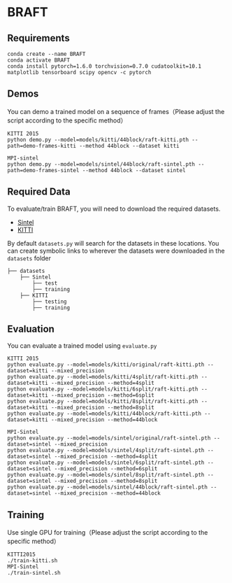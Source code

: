 # BRAFT
## Requirements

```
conda create --name BRAFT
conda activate BRAFT
conda install pytorch=1.6.0 torchvision=0.7.0 cudatoolkit=10.1 matplotlib tensorboard scipy opencv -c pytorch
```



## Demos

You can demo a trained model on a sequence of frames（Please adjust the script according to the specific method）

```
KITTI 2015
python demo.py --model=models/kitti/44block/raft-kitti.pth --path=demo-frames-kitti --method 44block --dataset kitti

MPI-sintel
python demo.py --model=models/sintel/44block/raft-sintel.pth --path=demo-frames-sintel --method 44block --dataset sintel
```



## Required Data

To evaluate/train BRAFT, you will need to download the required datasets.

- [Sintel](http://sintel.is.tue.mpg.de/)
- [KITTI](http://www.cvlibs.net/datasets/kitti/eval_scene_flow.php?benchmark=flow)

By default `datasets.py` will search for the datasets in these locations. You can create symbolic links to wherever the datasets were downloaded in the `datasets` folder

```
├── datasets
    ├── Sintel
        ├── test
        ├── training
    ├── KITTI
        ├── testing
        ├── training
```

## Evaluation

You can evaluate a trained model using `evaluate.py`

```
KITTI 2015
python evaluate.py --model=models/kitti/original/raft-kitti.pth --dataset=kitti --mixed_precision
python evaluate.py --model=models/kitti/4split/raft-kitti.pth --dataset=kitti --mixed_precision --method=4split
python evaluate.py --model=models/kitti/6split/raft-kitti.pth --dataset=kitti --mixed_precision --method=6split
python evaluate.py --model=models/kitti/8split/raft-kitti.pth --dataset=kitti --mixed_precision --method=8split
python evaluate.py --model=models/kitti/44block/raft-kitti.pth --dataset=kitti --mixed_precision --method=44block

MPI-Sintel
python evaluate.py --model=models/sintel/original/raft-sintel.pth --dataset=sintel --mixed_precision
python evaluate.py --model=models/sintel/4split/raft-sintel.pth --dataset=sintel --mixed_precision --method=4split
python evaluate.py --model=models/sintel/6split/raft-sintel.pth --dataset=sintel --mixed_precision --method=6split
python evaluate.py --model=models/sintel/8split/raft-sintel.pth --dataset=sintel --mixed_precision --method=8split
python evaluate.py --model=models/sintel/44block/raft-sintel.pth --dataset=sintel --mixed_precision --method=44block
```

## Training

Use single GPU for training（Please adjust the script according to the specific method）

```
KITTI2015
./train-kitti.sh
MPI-Sintel
./train-sintel.sh

```

